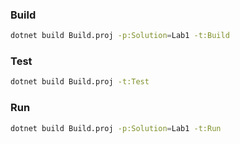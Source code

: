 ### Build
```bash
dotnet build Build.proj -p:Solution=Lab1 -t:Build
```

### Test
```bash
dotnet build Build.proj -t:Test
```

### Run
```bash
dotnet build Build.proj -p:Solution=Lab1 -t:Run
```
